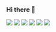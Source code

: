 ### Hi there 👋

<!--
**doppelgoer/doppelgoer** is a ✨ _special_ ✨ repository because its `README.md` (this file) appears on your GitHub profile.

Here are some ideas to get you startedd:

- 🔭 I’m currently working on ...
- 🌱 I’m currently learning ...
- 👯 I’m looking to collaborate on ...
- 🤔 I’m looking for help with ...
- 💬 Ask me about ...
- 📫 How to reach me: ...
- 😄 Pronouns: ...
- ⚡ Fun fact: ...
-->
<img src="https://img.shields.io/badge/Jvascript-f7df1e?style=flat-square&logo=Javascript&logoColor=black"/>  <img src="https://img.shields.io/badge/Node.js-8bc500?style=flat-square&logo=Node.js&logoColor=#339933"/>  <img src="https://img.shields.io/badge/React-2a2c2e?style=flat-square&logo=React&logoColor=#61DAFB"/>  <img src="https://img.shields.io/badge/Redux-7f42c3?style=flat-square&logo=Redux&logoColor=#ffffff"/>  <img src="https://img.shields.io/badge/MySQL-f7f7f7?style=flat-square&logo=MySQL&logoColor=#00618a"/>  <img src="https://img.shields.io/badge/Electron-2b2e3b?style=flat-square&logo=Electron&logoColor=#a0ecfa"/>
